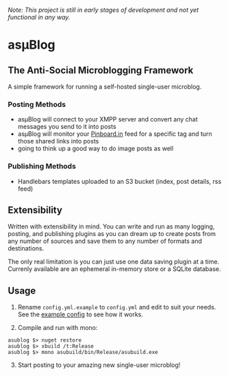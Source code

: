 *Note: This project is still in early stages of development and not yet functional in any way.*

# as&micro;Blog

## The Anti-Social Microblogging Framework

A simple framework for running a self-hosted single-user microblog.

### Posting Methods

- as&micro;Blog will connect to your XMPP server and convert any chat messages you send to it into posts
- as&micro;Blog will monitor your [Pinboard.in](https://pinboard.in) feed for a specific tag and turn those shared links into posts
- going to think up a good way to do image posts as well

### Publishing Methods

- Handlebars templates uploaded to an S3 bucket (index, post details, rss feed)

## Extensibility

Written with extensibility in mind. You can write and run as many logging, posting, and publishing plugins as you can dream up to create posts from any number of sources and save them to any number of formats and destinations.

The only real limitation is you can just use one data saving plugin at a time. Currenly available are an ephemeral in-memory store or a SQLite database.

## Usage

1. Rename `config.yml.example` to `config.yml` and edit to suit your needs. See the [example config](https://github.com/rudism/asublog/blob/master/asublog/config.yml.example) to see how it works.

2. Compile and run with mono:

  ```shell
  asublog $> nuget restore
  asublog $> xbuild /t:Release
  asublog $> mono asubuild/bin/Release/asubuild.exe
  ```

3. Start posting to your amazing new single-user microblog!
